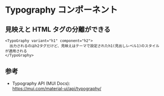 # Typography コンポーネント

## 見映えと HTML タグの分離ができる

```tsx
<TypoGraphy variant="h1" component="h2">
  出力されるのはh2タグだけど、見映えはテーマで設定されたh1(見出しレベル1)のスタイルが適用される
</TypoGraphy>
```

## 参考

- Typography API (MUI Docs):  
  https://mui.com/material-ui/api/typography/
